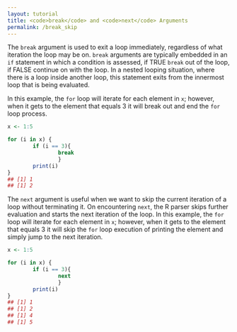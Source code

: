 ```yaml
---
layout: tutorial
title: <code>break</code> and <code>next</code> Arguments
permalink: /break_skip
---
```



The `break` argument is used to exit a loop immediately, regardless of what iteration the loop may be on.  `break` arguments are typically embedded in an `if` statement in which a condition is assessed, if TRUE `break` out of the loop, if FALSE continue on with the loop.  In a nested looping situation, where there is a loop inside another loop, this statement exits from the innermost loop that is being evaluated.

In this example, the `for` loop will iterate for each element in `x`; however, when it gets to the element that equals 3 it will break out and end the `for` loop process.


```r
x <- 1:5

for (i in x) {
        if (i == 3){
                break
                }
        print(i)
}
## [1] 1
## [1] 2
```


The `next` argument is useful when we want to skip the current iteration of a loop without terminating it. On encountering `next`, the R parser skips further evaluation and starts the next iteration of the loop. In this example, the `for` loop will iterate for each element in `x`; however, when it gets to the element that equals 3 it will skip the `for` loop execution of printing the element and simply jump to the next iteration.

```r
x <- 1:5

for (i in x) {
        if (i == 3){
                next
                }
        print(i)
}
## [1] 1
## [1] 2
## [1] 4
## [1] 5
```
